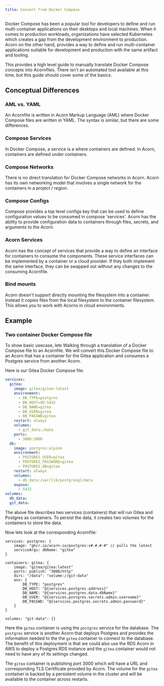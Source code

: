 ```yaml
---
title: Convert from Docker Compose
---
```


Docker Compose has been a popular tool for developers to define and run multi-container applications on their desktops and local machines. When it comes to production workloads, organizations have selected Kubernetes which creates a gap from the development environment to production. Acorn on the other hand, provides a way to define and run multi-container applications suitable for development and production with the same artifact and tooling.

This provides a high level guide to manually translate Docker Compose concepts into Acornfiles. There isn't an automated tool available at this time, but this guide should cover some of the basics.

## Conceptual Differences

### AML vs. YAML

An Acornfile is written in Acorn Markup Language (AML) where Docker Compose files are written in YAML. The syntax is similar, but there are some differences.

### Compose Services

In Docker Compose, a service is a where containers are defined. In Acorn, containers are defined under containers.

### Compose Networks

There is no direct translation for Docker Compose networks in Acorn. Acorn has its own networking model that involves a single network for the containers in a project / region.

### Compose Configs

Compose provides a top level configs key that can be used to define configuration values to be consumed in compose 'services'. Acorn has the ability to provide configuration data to containers through files, secrets, and arguments to the Acorn.

### Acorn Services

Acorn has the concept of services that provide a way to define an interface for containers to consume the components. These service interfaces can be implemented by a container or a cloud provider. If they both implement the same interface, they can be swapped out without any changes to the consuming Acornfile.

### Bind mounts

Acorn doesn't support directly mounting the filesystem into a container. Instead it copies files from the local filesystem to the container filesystem. This allows you to work with Acorns in cloud environments.

## Example

### Two container Docker Compose file

To show basic usecase, lets Walking through a translation of a Docker Compose file to an Acornfile. We will convert this Docker Compose file to an Acorn that has a container for the Gitea application and consumes a Postgres service from another Acorn.

Here is our Gitea Docker Compose file:

```yaml
services:
  gitea:
    image: gitea/gitea:latest
    environment:
      - DB_TYPE=postgres
      - DB_HOST=db:5432
      - DB_NAME=gitea
      - DB_USER=gitea
      - DB_PASSWD=gitea
    restart: always
    volumes:
      - git_data:/data
    ports:
      - 3000:3000
  db:
    image: postgres:alpine
    environment:
      - POSTGRES_USER=gitea
      - POSTGRES_PASSWORD=gitea
      - POSTGRES_DB=gitea
    restart: always
    volumes:
      - db_data:/var/lib/postgresql/data
    expose:
      - 5432
volumes:
  db_data:
  git_data:
```

The above file describes two services (containers) that will run Gitea and Postgres as containers. To persist the data, it creates two volumes for the containers to store the data.

Now lets look at the corresponding Acornfile:

```acorn
services: postgres: {
    image: "ghcr.io/acorn-io/postgres:v#.#.#-#" // pulls the latest 
    serviceArgs: dbName: "gitea"
}

containers: gitea: {
    image: "gitea/gitea:latest"
    ports: publish: "3000/http"
    dirs: "/data": "volume://git-data"
    env: {
        DB_TYPE: "postgres"
        DB_HOST: "@{services.postgres.address}"
        DB_NAME: "@{services.postgres.data.dbName}"
        DB_USER: "@{services.postgres.secrets.admin.username}"
        DB_PASSWD: "@{services.postgres.secrets.admin.password}"
    }
}

volumes: "git-data": {}
```

Here the `gitea` container is using the `postgres` service for the database. The `postgres` service is another Acorn that deploys Postgres and provides the information needed to the the `gitea` container to connect to the database. The benefit of this deployment is that we could also use the RDS Acorn in AWS to deploy a Postgres RDS instance and the `gitea` container would not need to have any of its settings changed.

The `gitea` container is publishing port 3000 which will have a URL and corresponding TLS Certificate provided by Acorn. The volume for the `gitea` container is backed by a persistent volume in the cluster and will be available to the container across restarts.
